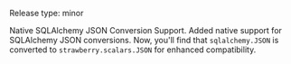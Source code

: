 Release type: minor

Native SQLAlchemy JSON Conversion Support. Added native support for SQLAlchemy JSON conversions. Now, you'll find that `sqlalchemy.JSON` is converted to `strawberry.scalars.JSON` for enhanced compatibility.
